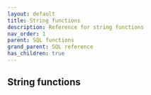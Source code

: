```yaml
---
layout: default
title: String functions
description: Reference for string functions
nav_order: 1
parent: SQL functions
grand_parent: SQL reference
has_children: true
---
```


## String functions
